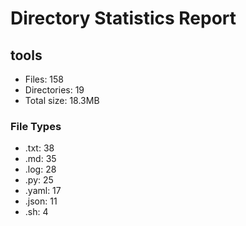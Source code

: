 # Directory Statistics Report

## tools

- Files: 158
- Directories: 19
- Total size: 18.3MB

### File Types
- .txt: 38
- .md: 35
- .log: 28
- .py: 25
- .yaml: 17
- .json: 11
- .sh: 4

